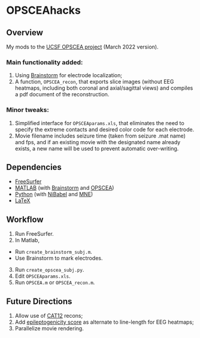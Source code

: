 # OPSCEAhacks

## Overview
My mods to the [UCSF OPSCEA project](https://github.com/Kleen-Lab/OPSCEA) (March 2022 version).  

### Main functionality added:
1. Using [Brainstorm](https://neuroimage.usc.edu/brainstorm/Introduction) for electrode localization;
2. A function, `OPSCEA_recon`, that exports slice images (without EEG heatmaps, including both coronal and axial/sagittal views) and compiles a pdf document of the reconstruction.

### Minor tweaks:
1. Simplified interface for `OPSCEAparams.xls`, that eliminates the need to specify the extreme contacts and desired color code for each electrode.
2. Movie filename includes seizure time (taken from seizure .mat name) and fps, and if an existing movie with the designated name already exists, a new name will be used to prevent automatic over-writing.

## Dependencies
* [FreeSurfer](https://surfer.nmr.mgh.harvard.edu/)
* [MATLAB](https://www.mathworks.com/products/matlab.html) (with [Brainstorm](https://neuroimage.usc.edu/brainstorm/Introduction) and [OPSCEA](https://github.com/Kleen-Lab/OPSCEA))
* [Python](https://www.python.org/) (with [NiBabel](https://nipy.org/nibabel/) and [MNE](https://mne.tools/stable/index.html))
* [LaTeX](https://www.latex.org/)

## Workflow
1. Run FreeSurfer.
2. In Matlab,
 * Run `create_brainstorm_subj.m`.
 * Use Brainstorm to mark electrodes.
3. Run `create_opscea_subj.py`.
4. Edit `OPSCEAparams.xls`.
5. Run `OPSCEA.m` or `OPSCEA_recon.m`.

## Future Directions
1. Allow use of [CAT12](https://neuro-jena.github.io/cat/) recons;
2. Add [epileptogenicity score](https://pubmed.ncbi.nlm.nih.gov/18556663/) as alternate to line-length for EEG heatmaps;
3. Parallelize movie rendering.
